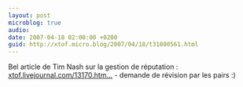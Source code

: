 ```yaml
---
layout: post
microblog: true
audio: 
date: 2007-04-18 02:00:00 +0200
guid: http://xtof.micro.blog/2007/04/18/t31800561.html
---
```

Bel article de Tim Nash sur la gestion de réputation : [xtof.livejournal.com/13170.htm...](http://xtof.livejournal.com/13170.html) - demande de révision par les pairs :)
